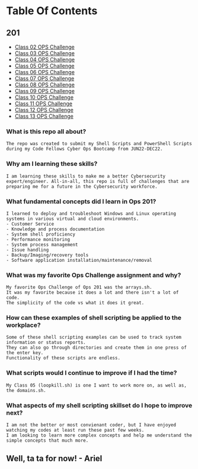 # Table Of Contents

## 201

- [Class 02 OPS Challenge](helloworld.sh)
- [Class 03 OPS Challenge](functions.sh)
- [Class 04 OPS Challenge](arrays.sh)
- [Class 05 OPS Challenge](loopkill.sh)
- [Class 06 OPS Challenge](checker.sh)
- [Class 07 OPS Challenge](sysinfo.sh)
- [Class 08 OPS Challenge](autocopy.txt)
- [Class 09 OPS Challenge](logretrieval.ps1)
- [Class 10 OPS Challenge](sysproccmd.ps1)
- [Class 11 OPS Challenge](win10autoconfig.ps1)
- [Class 12 OPS Challenge](ipconfigipv4.ps1)
- [Class 13 OPS Challenge](domains.sh)

### What is this repo all about?

    The repo was created to submit my Shell Scripts and PowerShell Scripts during my Code Fellows Cyber Ops Bootcamp from JUN22-DEC22.

### Why am I learning these skills?

    I am learning these skills to make me a better Cybersecurity expert/engineer. All-in-all, this repo is full of challenges that are preparing me for a future in the Cybersecurity workforce.

### What fundamental concepts did I learn in Ops 201?

    I learned to deploy and troubleshoot Windows and Linux operating systems in various virtual and cloud environments.
    - Customer Service
    - Knowledge and process documentation
    - System shell proficiency
    - Performance monitoring
    - System process management
    - Issue handling
    - Backup/Imaging/recovery tools
    - Software application installation/maintenance/removal

### What was my favorite Ops Challenge assignment and why?

    My favorite Ops Challenge of Ops 201 was the arrays.sh. 
    It was my favorite because it does a lot and there isn't a lot of code. 
    The simplicity of the code vs what it does it great.

### How can these examples of shell scripting be applied to the workplace?

    Some of these shell scripting examples can be used to track system information or status reports. 
    They can also go through directories and create them in one press of the enter key. 
    Functionality of these scripts are endless.

### What scripts would I continue to improve if I had the time?

    My Class 05 (loopkill.sh) is one I want to work more on, as well as, the domains.sh. 

### What aspects of my shell scripting skillset do I hope to improve next?

    I am not the better or most convienant coder, but I have enjoyed watching my codes at least run these past few weeks. 
    I am looking to learn more complex concepts and help me understand the simple concepts that much more. 

## Well, ta ta for now! - Ariel
